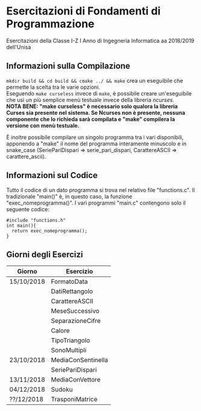 # Esercitazioni di Fondamenti di Programmazione

Esercitazioni della Classe I-Z I Anno di Ingegneria Informatica aa 2018/2019 dell'Unisa

## Informazioni sulla Compilazione

`mkdir build && cd build && cmake ../ && make` crea un eseguibile che permette la scelta tra le varie opzioni.  
Eseguendo `make curseless` invece di `make`, è possibile creare un'eseguibile che usi un più semplice menù testuale invece della
libreria *ncurses*.  
**NOTA BENE: "make curseless" è necessario solo qualora la libreria Curses sia presente nel sistema. Se Ncurses non è presente,
nessuna componente che lo richieda sarà compilata e "make" compilera la versione con menù testuale.**

È inoltre possibile compilare un singolo programma tra i vari disponibili, apponendo a "make" il nome del programma interamente minuscolo e in snake_case (SeriePariDispari => serie_pari_dispari, CarattereASCII => carattere_ascii).

## Informazioni sul Codice

Tutto il codice di un dato programma si trova nel relativo file "functions.c". Il tradizionale "main()" è, in questo caso, la funzione "exec_nomeprogramma()". I vari programmi "main.c" contengono solo il seguente codice:
```
#include "functions.h"
int main(){
  return exec_nomeprogramma();
}
```

## Giorni degli Esercizi
| Giorno     | Esercizio          |
| ---------- | ------------------ |
| 15/10/2018 | FormatoData        |
|            | DatiRettangolo     |
|            | CarattereASCII     |
|            | MeseSuccessivo     |
|            | SeparazioneCifre   |
|            | Calore             |
|            | TipoTriangolo      |
|            | SonoMultipli       |
| 23/10/2018 | MediaConSentinella |
|            | SeriePariDispari   |
| 13/11/2018 | MediaConVettore    |
| 04/12/2018 | Sudoku             |
| ??/12/2018 | TrasponiMatrice	  |
